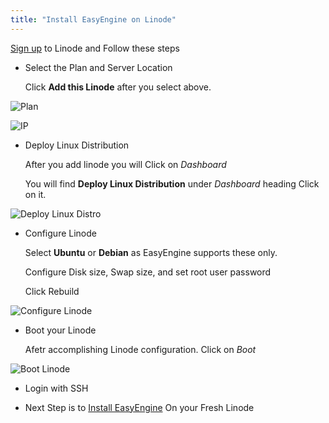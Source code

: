 ```yaml
---
title: "Install EasyEngine on Linode"
---
```

[Sign up](http://rt.cx/linode) to Linode and Follow these steps

- Select the Plan and Server Location

    Click **Add this Linode** after you select above.

 ![Plan](https://rtcamp.com/wp-content/uploads/2014/09/linode-1.png)

![IP](https://rtcamp.com/wp-content/uploads/2014/09/Linode-2.png)

- Deploy Linux Distribution

    After you add linode you will Click on *Dashboard*

    You will find **Deploy Linux Distribution** under *Dashboard* heading
    Click on it.

![Deploy Linux Distro](https://rtcamp.com/wp-content/uploads/2014/09/Linode-3.png)

- Configure Linode

    Select **Ubuntu** or **Debian** as EasyEngine supports these only.

    Configure Disk size, Swap size, and set root user password

    Click Rebuild

![Configure Linode](https://rtcamp.com/wp-content/uploads/2014/09/Linode-4.png)

- Boot your Linode

    Afetr accomplishing Linode configuration. Click on *Boot*

![Boot Linode](https://rtcamp.com/wp-content/uploads/2014/09/Linode-5.png)

- Login with SSH

- Next Step is to [Install EasyEngine](/easyengine/install/#QuickSetup) On your Fresh Linode
